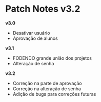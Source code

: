 # Patch Notes v3.2

**v3.0**

- Desativar usuário
- Aprovação de alunos

**v3.1**

- FODENDO grande união dos projetos
- Alteração de senha

**v3.2**

- Correção na parte de aprovação
- Correção na alteração de senha
- Adição de bugs para correções futuras

